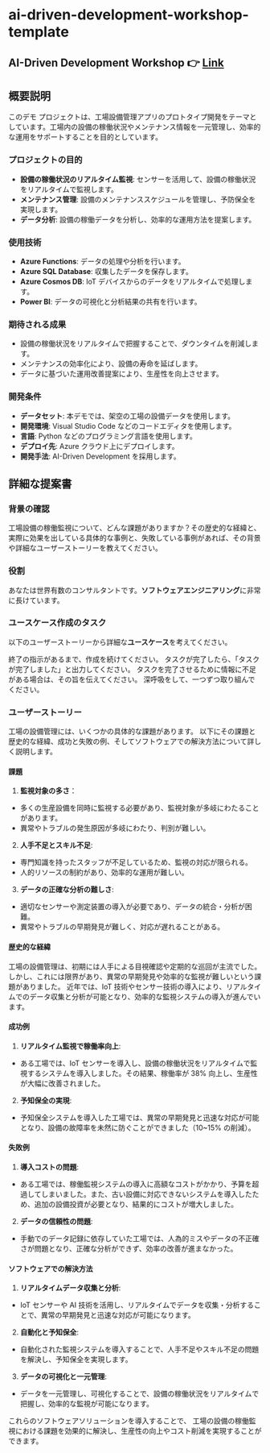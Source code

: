 # ai-driven-development-workshop-template

## AI-Driven Development Workshop 👉 [Link](https://dev-lab-io.github.io/aoai/scenario2/home)

## 概要説明

このデモ プロジェクトは、工場設備管理アプリのプロトタイプ開発をテーマとしています。工場内の設備の稼働状況やメンテナンス情報を一元管理し、効率的な運用をサポートすることを目的としています。

### プロジェクトの目的

- **設備の稼働状況のリアルタイム監視**: センサーを活用して、設備の稼働状況をリアルタイムで監視します。
- **メンテナンス管理**: 設備のメンテナンススケジュールを管理し、予防保全を実現します。
- **データ分析**: 設備の稼働データを分析し、効率的な運用方法を提案します。

### 使用技術

- **Azure Functions**: データの処理や分析を行います。
- **Azure SQL Database**: 収集したデータを保存します。
- **Azure Cosmos DB**: IoT デバイスからのデータをリアルタイムで処理します。
- **Power BI**: データの可視化と分析結果の共有を行います。

### 期待される成果

- 設備の稼働状況をリアルタイムで把握することで、ダウンタイムを削減します。
- メンテナンスの効率化により、設備の寿命を延ばします。
- データに基づいた運用改善提案により、生産性を向上させます。

### 開発条件

- **データセット**: 本デモでは、架空の工場の設備データを使用します。
- **開発環境**: Visual Studio Code などのコードエディタを使用します。
- **言語**: Python などのプログラミング言語を使用します。
- **デプロイ先**: Azure クラウド上にデプロイします。
- **開発手法**: AI-Driven Development を採用します。

## 詳細な提案書

### 背景の確認
工場設備の稼働監視について、どんな課題がありますか？その歴史的な経緯と、実際に効果を出している具体的な事例と、失敗している事例があれば、その背景や詳細なユーザーストーリーを教えてください。

### 役割
あなたは世界有数のコンサルタントです。**ソフトウェアエンジニアリング**に非常に長けています。

### ユースケース作成のタスク
以下のユーザーストーリーから詳細な**ユースケース**を考えてください。

終了の指示があるまで、作成を続けてください。
タスクが完了したら、「タスクが完了しました」と出力してください。
タスクを完了させるために情報に不足がある場合は、その旨を伝えてください。
深呼吸をして、一つずつ取り組んでください。

### ユーザーストーリー
工場の設備管理には、いくつかの具体的な課題があります。
以下にその課題と歴史的な経緯、成功と失敗の例、そしてソフトウェアでの解決方法について詳しく説明します。

#### 課題
1. **監視対象の多さ**：
  - 多くの生産設備を同時に監視する必要があり、監視対象が多岐にわたることがあります。
  - 異常やトラブルの発生原因が多岐にわたり、判別が難しい。
2. **人手不足とスキル不足**:
  - 専門知識を持ったスタッフが不足しているため、監視の対応が限られる。
  - 人的リソースの制約があり、効率的な運用が難しい。
3. **データの正確な分析の難しさ**:
  - 適切なセンサーや測定装置の導入が必要であり、データの統合・分析が困難。
  - 異常やトラブルの早期発見が難しく、対応が遅れることがある。

#### 歴史的な経緯
工場の設備管理は、初期には人手による目視確認や定期的な巡回が主流でした。
しかし、これには限界があり、異常の早期発見や効率的な監視が難しいという課題がありました。
近年では、IoT 技術やセンサー技術の導入により、リアルタイムでのデータ収集と分析が可能となり、効率的な監視システムの導入が進んでいます。

#### 成功例
1. **リアルタイム監視で稼働率向上**:
  - ある工場では、IoT センサーを導入し、設備の稼働状況をリアルタイムで監視するシステムを導入しました。その結果、稼働率が 38% 向上し、生産性が大幅に改善されました。
2. **予知保全の実現**:
  - 予知保全システムを導入した工場では、異常の早期発見と迅速な対応が可能となり、設備の故障率を未然に防ぐことができました（10~15% の削減）。

#### 失敗例
1. **導入コストの問題**:
  - ある工場では、稼働監視システムの導入に高額なコストがかかり、予算を超過してしまいました。また、古い設備に対応できないシステムを導入したため、追加の設備投資が必要となり、結果的にコストが増大しました。
2. **データの信頼性の問題**:
  - 手動でのデータ記録に依存していた工場では、人為的ミスやデータの不正確さが問題となり、正確な分析ができず、効率の改善が進まなかった。

#### ソフトウェアでの解決方法
1. **リアルタイムデータ収集と分析**:
  - IoT センサーや AI 技術を活用し、リアルタイムでデータを収集・分析することで、異常の早期発見と迅速な対応が可能になります。
2. **自動化と予知保全**:
  - 自動化された監視システムを導入することで、人手不足やスキル不足の問題を解決し、予知保全を実現します。
3. **データの可視化と一元管理**:
  - データを一元管理し、可視化することで、設備の稼働状況をリアルタイムで把握し、効率的な監視が可能になります。

これらのソフトウェアソリューションを導入することで、
工場の設備の稼働監視における課題を効果的に解決し、生産性の向上やコスト削減を実現することができます。


